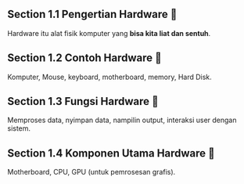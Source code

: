 ## Section 1.1 Pengertian Hardware 🤖
Hardware itu alat fisik komputer yang **bisa kita liat dan sentuh**.

## Section 1.2 Contoh Hardware 🤖
Komputer, Mouse, keyboard, motherboard, memory, Hard Disk.

## Section 1.3 Fungsi Hardware 🤖
Memproses data, nyimpan data, nampilin output, interaksi user dengan sistem. 

## Section 1.4 Komponen Utama Hardware 🤖
Motherboard, CPU, GPU (untuk pemrosesan grafis).